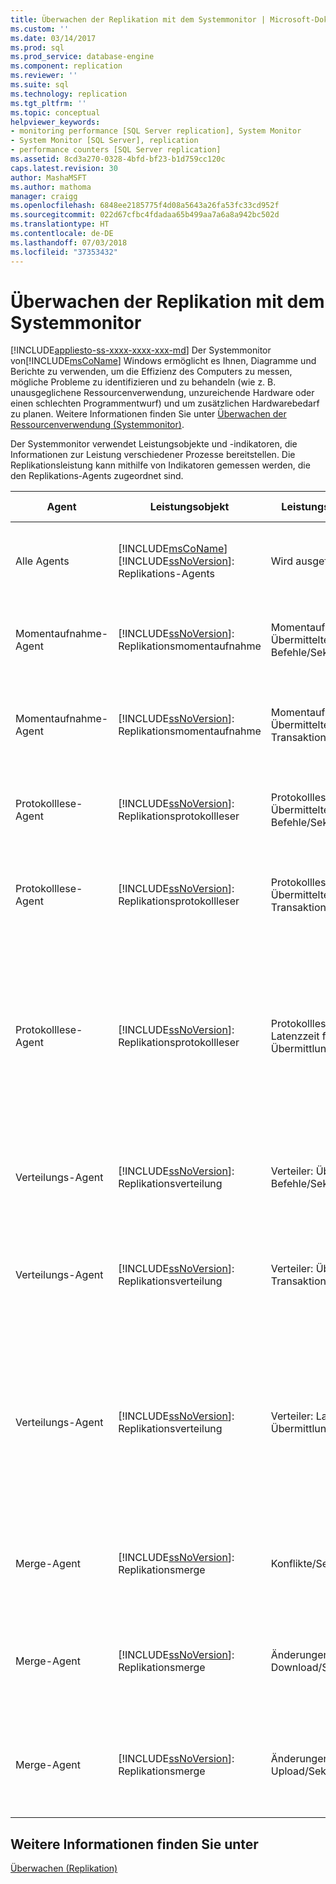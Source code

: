 ```yaml
---
title: Überwachen der Replikation mit dem Systemmonitor | Microsoft-Dokumentation
ms.custom: ''
ms.date: 03/14/2017
ms.prod: sql
ms.prod_service: database-engine
ms.component: replication
ms.reviewer: ''
ms.suite: sql
ms.technology: replication
ms.tgt_pltfrm: ''
ms.topic: conceptual
helpviewer_keywords:
- monitoring performance [SQL Server replication], System Monitor
- System Monitor [SQL Server], replication
- performance counters [SQL Server replication]
ms.assetid: 8cd3a270-0328-4bfd-bf23-b1d759cc120c
caps.latest.revision: 30
author: MashaMSFT
ms.author: mathoma
manager: craigg
ms.openlocfilehash: 6848ee2185775f4d08a5643a26fa53fc33cd952f
ms.sourcegitcommit: 022d67cfbc4fdadaa65b499aa7a6a8a942bc502d
ms.translationtype: HT
ms.contentlocale: de-DE
ms.lasthandoff: 07/03/2018
ms.locfileid: "37353432"
---
```

# <a name="monitoring-replication-with-system-monitor"></a>Überwachen der Replikation mit dem Systemmonitor
[!INCLUDE[appliesto-ss-xxxx-xxxx-xxx-md](../../../includes/appliesto-ss-xxxx-xxxx-xxx-md.md)]
  Der Systemmonitor von[!INCLUDE[msCoName](../../../includes/msconame-md.md)] Windows ermöglicht es Ihnen, Diagramme und Berichte zu verwenden, um die Effizienz des Computers zu messen, mögliche Probleme zu identifizieren und zu behandeln (wie z. B. unausgeglichene Ressourcenverwendung, unzureichende Hardware oder einen schlechten Programmentwurf) und um zusätzlichen Hardwarebedarf zu planen. Weitere Informationen finden Sie unter [Überwachen der Ressourcenverwendung &#40;Systemmonitor&#41;](../../../relational-databases/performance-monitor/monitor-resource-usage-system-monitor.md).  
  
 Der Systemmonitor verwendet Leistungsobjekte und -indikatoren, die Informationen zur Leistung verschiedener Prozesse bereitstellen. Die Replikationsleistung kann mithilfe von Indikatoren gemessen werden, die den Replikations-Agents zugeordnet sind.  
  
|Agent|Leistungsobjekt|Leistungsindikator|und Beschreibung|  
|-----------|------------------------|-------------|-----------------|  
|Alle Agents|[!INCLUDE[msCoName](../../../includes/msconame-md.md)] [!INCLUDE[ssNoVersion](../../../includes/ssnoversion-md.md)]: Replikations-Agents|Wird ausgeführt|Die Anzahl der Replikations-Agents, die gerade ausgeführt werden.|  
|Momentaufnahme-Agent|[!INCLUDE[ssNoVersion](../../../includes/ssnoversion-md.md)]: Replikationsmomentaufnahme|Momentaufnahme: Übermittelte Befehle/Sekunde|Die Anzahl der Befehle, die pro Sekunde an den Verteiler übermittelt wurden.|  
|Momentaufnahme-Agent|[!INCLUDE[ssNoVersion](../../../includes/ssnoversion-md.md)]: Replikationsmomentaufnahme|Momentaufnahme: Übermittelte Transaktionen/Sekunde|Die Anzahl der Transaktionen, die pro Sekunde an den Verteiler übermittelt wurden.|  
|Protokolllese-Agent|[!INCLUDE[ssNoVersion](../../../includes/ssnoversion-md.md)]: Replikationsprotokollleser|Protokollleser: Übermittelte Befehle/Sekunde|Die Anzahl der Befehle, die pro Sekunde an den Verteiler übermittelt wurden.|  
|Protokolllese-Agent|[!INCLUDE[ssNoVersion](../../../includes/ssnoversion-md.md)]: Replikationsprotokollleser|Protokollleser: Übermittelte Transaktionen/Sekunde|Die Anzahl der Transaktionen, die pro Sekunde an den Verteiler übermittelt wurden.|  
|Protokolllese-Agent|[!INCLUDE[ssNoVersion](../../../includes/ssnoversion-md.md)]: Replikationsprotokollleser|Protokollleser: Latenzzeit für Übermittlung|Die aktuelle Zeitspanne (in Millisekunden), die vom Zeitpunkt der Übernahme von Transaktionen auf dem Verleger bis zu ihrer Übermittlung an den Verteiler verstrichen ist.|  
|Verteilungs-Agent|[!INCLUDE[ssNoVersion](../../../includes/ssnoversion-md.md)]: Replikationsverteilung|Verteiler: Übermittelte Befehle/Sekunde|Die Anzahl der Befehle, die pro Sekunde an den Abonnenten übermittelt wurden.|  
|Verteilungs-Agent|[!INCLUDE[ssNoVersion](../../../includes/ssnoversion-md.md)]: Replikationsverteilung|Verteiler: Übermittelte Transaktionen/Sekunde|Die Anzahl der Transaktionen, die pro Sekunde an den Abonnenten übermittelt wurden.|  
|Verteilungs-Agent|[!INCLUDE[ssNoVersion](../../../includes/ssnoversion-md.md)]: Replikationsverteilung|Verteiler: Latenzzeit für Übermittlung|Die aktuelle Zeitspanne (in Millisekunden), die vom Zeitpunkt der Übermittlung von Transaktionen an den Verteiler bis zu ihrer Übernahme auf dem Abonnenten verstrichen ist.|  
|Merge-Agent|[!INCLUDE[ssNoVersion](../../../includes/ssnoversion-md.md)]: Replikationsmerge|Konflikte/Sekunde|Die Anzahl der Konflikte pro Sekunde, die im Rahmen des Mergevorgangs aufgetreten sind.|  
|Merge-Agent|[!INCLUDE[ssNoVersion](../../../includes/ssnoversion-md.md)]: Replikationsmerge|Änderungen per Download/Sekunde|Die Anzahl der Zeilen, die pro Sekunde vom Verleger auf den Abonnenten repliziert wurden.|  
|Merge-Agent|[!INCLUDE[ssNoVersion](../../../includes/ssnoversion-md.md)]: Replikationsmerge|Änderungen per Upload/Sekunde|Die Anzahl der Zeilen, die pro Sekunde vom Abonnenten auf den Verleger repliziert wurden.|  
  
## <a name="see-also"></a>Weitere Informationen finden Sie unter  
 [Überwachen &#40;Replikation&#41;](../../../relational-databases/replication/monitor/monitoring-replication.md)  
  
  
